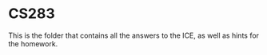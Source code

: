 # CS283

This is the folder that contains all the answers to the ICE, as well as hints for the homework. 

 

